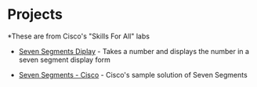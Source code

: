 # Projects
*These are from Cisco's "Skills For All" labs

* [Seven Segments Diplay](https://github.com/andrewdeutschj/Essentials2/blob/main/seven-segment-display.py) - Takes a number and displays the number in a seven segment display form

* [Seven Segments - Cisco](https://github.com/andrewdeutschj/Essentials2/blob/main/seven-segment-cisco-example.py) - Cisco's sample solution of Seven Segments
